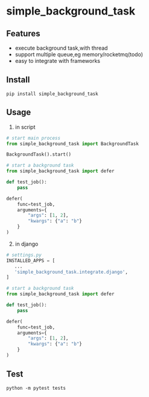 # simple_background_task  

## Features  
- execute background task,with thread
- support multiple queue,eg memory/rocketmq(todo)
- easy to integrate with frameworks

## Install
```shell script
pip install simple_background_task
```

## Usage
1. in script
```python
# start main process
from simple_background_task import BackgroundTask

BackgroundTask().start()

# start a background task
from simple_background_task import defer

def test_job():
    pass

defer(
    func=test_job,
    arguments={
        "args": [1, 2],
        "kwargs": {"a": "b"}
    }
)
```

2. in django
```python
# settings.py
INSTALLED_APPS = [
   ...
   'simple_background_task.integrate.django',
]

# start a background task
from simple_background_task import defer

def test_job():
    pass

defer(
    func=test_job,
    arguments={
        "args": [1, 2],
        "kwargs": {"a": "b"}
    }
)
```

## Test
```shell script
python -m pytest tests
```
